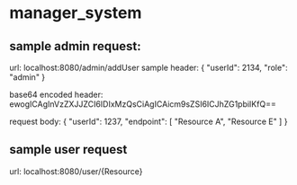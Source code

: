 # manager_system

## sample admin request:
url: localhost:8080/admin/addUser
sample header:
{
    "userId": 2134,
    "role": "admin"
}

base64 encoded header: ewogICAgInVzZXJJZCI6IDIxMzQsCiAgICAicm9sZSI6ICJhZG1pbiIKfQ==

request body:
{
    "userId": 1237,
    "endpoint": [
        "Resource A",
        "Resource E"
    ]
}

## sample user request
url: localhost:8080/user/{Resource}
